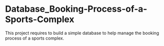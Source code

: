 # Database_Booking-Process-of-a-Sports-Complex
This project requires to build a simple database to help manage the booking process of a sports complex.
